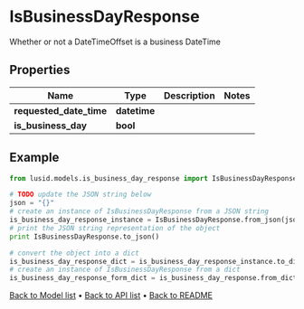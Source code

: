 # IsBusinessDayResponse

Whether or not a DateTimeOffset is a business DateTime

## Properties
Name | Type | Description | Notes
------------ | ------------- | ------------- | -------------
**requested_date_time** | **datetime** |  | 
**is_business_day** | **bool** |  | 

## Example

```python
from lusid.models.is_business_day_response import IsBusinessDayResponse

# TODO update the JSON string below
json = "{}"
# create an instance of IsBusinessDayResponse from a JSON string
is_business_day_response_instance = IsBusinessDayResponse.from_json(json)
# print the JSON string representation of the object
print IsBusinessDayResponse.to_json()

# convert the object into a dict
is_business_day_response_dict = is_business_day_response_instance.to_dict()
# create an instance of IsBusinessDayResponse from a dict
is_business_day_response_form_dict = is_business_day_response.from_dict(is_business_day_response_dict)
```
[Back to Model list](../README.md#documentation-for-models) &#8226; [Back to API list](../README.md#documentation-for-api-endpoints) &#8226; [Back to README](../README.md)


